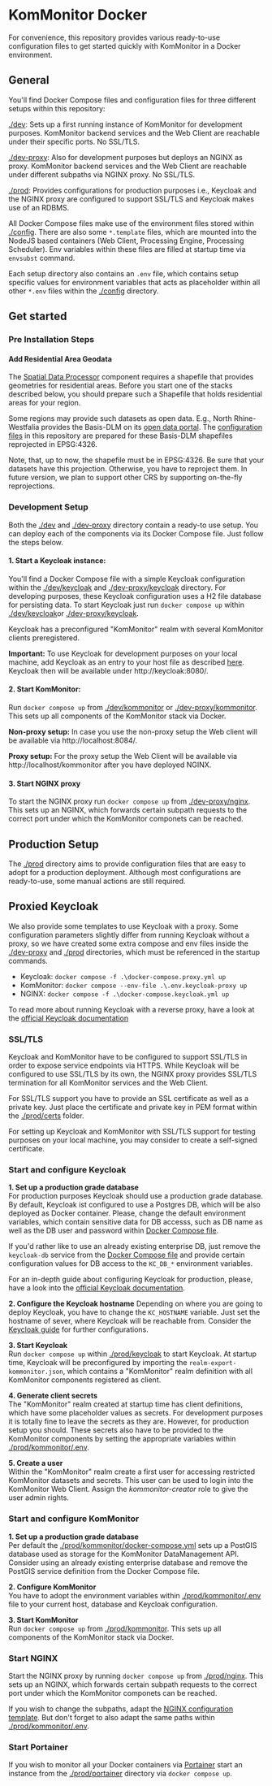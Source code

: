# KomMonitor Docker

For convenience, this repository provides various ready-to-use configuration files to get started quickly with
KomMonitor in a Docker environment.

## General
You'll find Docker Compose files and configuration files for three different setups within this repository:  

[./dev](./dev): Sets up a first running instance of KomMonitor for development purposes. KomMonitor backend
services and the Web Client are reachable under their specific ports. No SSL/TLS.

[./dev-proxy](./dev-proxy): Also for development purposes but deploys an NGINX as proxy. KomMonitor backend
services and the Web Client are reachable under different subpaths via NGINX proxy. No SSL/TLS.

[./prod](./prod): Provides configurations for production purposes i.e., Keycloak and the NGINX proxy are configured
to support SSL/TLS and Keycloak makes use of an RDBMS.

All Docker Compose files make use of the environment files stored within [./config](./config). There are also some
`*.template` files, which are mounted into the NodeJS based containers (Web Client, Processing Engine, Processing
Scheduler). Env variables within these files are filled at startup time via `envsubst` command.

Each setup directory also contains an `.env` file, which contains setup specific values for environment variables
that acts as placeholder within all other `*.env` files within the [./config](./config) directory. 

## Get started
### Pre Installation Steps
#### Add Residential Area Geodata
The [Spatial Data Processor](https://github.com/KomMonitor/spatial-data-processor) component requires a shapefile
that provides geometries for residential areas. Before you start one of the stacks described below, you should
prepare such a Shapefile that holds residential areas for your region.

Some regions may provide such datasets as open data. E.g., North Rhine-Westfalia provides the Basis-DLM on its
[open data portal](https://www.opengeodata.nrw.de/produkte/geobasis/lm/akt/basis-dlm/.). 
The [configuration files](./config/spatial-data-processor.env#L8-L11) in this repository are prepared for these
Basis-DLM shapefiles reprojected in EPSG:4326. 

Note, that, up to now, the shapefile must be in EPSG:4326. Be sure that your datasets have this projection. Otherwise,
you have to reproject them. In future version, we plan to support other CRS by supporting on-the-fly reprojections.

### Development Setup
Both the [./dev](./dev) and [./dev-proxy](./dev-proxy) directory contain a ready-to use setup. You can deploy each
of the components via its Docker Compose file. Just follow the steps below.

#### 1. Start a Keycloak instance:
You'll find a Docker Compose file with a simple Keycloak configuration within the [./dev/keycloak](./dev/keycloak)
and [./dev-proxy/keycloak](./dev-proxy/keycloak) directory. For developing purposes, these Keycloak configuration
uses a H2 file database for persisting data. To start Keycloak just run `docker compose up` within
[./dev/keycloak](./dev/keycloak)or [./dev-proxy/keycloak](./dev-proxy/keycloak).  

Keycloak has a preconfigured "KomMonitor" realm with several KomMonitor clients preregistered.

**Important:** To use Keycloak for development purposes on your local machine, add Keycloak as an entry to your host
file as described [here](./dev/keycloak/addHostEntry.readme). Keycloak then will be available under
http://keycloak:8080/.

#### 2. Start KomMonitor: 
Run `docker compose up` from [./dev/kommonitor](./dev/kommonitor) or [./dev-proxy/kommonitor](./dev-proxy/kommonitor).
This sets up all components of the KomMonitor stack via Docker. 

**Non-proxy setup:** In case you use the non-proxy setup the Web client will be available via http://localhost:8084/.

**Proxy setup:** For the proxy setup the Web Client will be available via http://localhost/kommonitor after you have
deployed NGINX.

#### 3. Start NGINX proxy
To start the NGINX proxy run `docker compose up` from [./dev-proxy/nginx](./dev-proxy/nginx). This sets up an NGINX, 
which forwards certain subpath requests to the correct port under which the KomMonitor componets can be reached.

## Production Setup
The [./prod](./prod) directory aims to provide configuration files that are easy to adopt for a production deployment.
Although most configurations are ready-to-use, some manual actions are still required.

## Proxied Keycloak
We also provide some templates to use Keycloak with a proxy. Some configuration parameters slightly differ from 
running Keycloak without a proxy, so we have created some extra compose and env files inside the 
[./dev-proxy](./dev-proxy) and [./prod](./prod) directories, which must be referenced in the startup commands. 
- Keycloak: `docker compose -f .\docker-compose.proxy.yml up`
- KomMonitor: `docker compose --env-file .\.env.keycloak-proxy up`
- NGINX: `docker compose -f .\docker-compose.keycloak.yml up`

To read more about running Keycloak with a reverse proxy, have a look at the [official Keycloak documentation](https://www.keycloak.org/server/reverseproxy)

### SSL/TLS
Keycloak and KomMonitor have to be configured to support SSL/TLS in order to expose service endpoints via HTTPS. While 
Keycloak will be configured to use SSL/TLS by its own, the NGINX proxy provides SSL/TLS termination for all KomMonitor
 services and the Web Client. 

For SSL/TLS support you have to provide an SSL certificate as well as a private key. Just place the certificate and 
private key in PEM format within the [./prod/certs](./prod/certs) folder.

For setting up Keycloak and KomMonitor with SSL/TLS support for testing purposes on your local machine, you may
consider to create a self-signed certificate.

### Start and configure Keycloak
**1. Set up a production grade database**  
For production purposes Keycloak should use a production grade database. By default, Keycloak ist configured to use a
Postgres DB, which will be also deployed as Docker container. Please, change the default environment variables, which
contain sensitive data for DB accesss, such as DB name as well as the DB user and password within
[Docker Compose file](./prod/keycloak/docker-compose.yml).

If you'd rather like to use an already existing enterprise DB, just remove the `keycloak-db` service from the
[Docker Compose file](./prod/keycloak/docker-compose.yml) and provide certain configuration values for DB access
to the `KC_DB_*` environment variables.

For an in-depth guide about configuring Keycloak for production, please, have a look into the [official Keycloak 
documentation](https://www.keycloak.org/server/configuration-production).

**2. Configure the Keycloak hostname**
Depending on where you are going to deploy Keycloak, you have to change the `KC_HOSTNAME` variable. Just set the 
hostname of sever, where Keycloak will be reachable from. Consider the 
[Keycloak guide](https://www.keycloak.org/server/hostname) for further configurations.

**3. Start Keycloak**  
Run `docker compose up` within [./prod/keycloak]([./prod/keycloak]) to start Keycloak. At startup time, Keycloak will be
preconfigured by importing the `realm-export-kommonitor.json`, which contains a "KomMonitor" realm definition with all
KomMonitor components registered as client.

**4. Generate client secrets**  
The "KomMonitor" realm created at startup time has client definitions, which have some placeholder values as secrets. For
development purposes it is totally fine to leave the secrets as they are. However, for production setup you should. These
secrets also have to be provided to the KomMonitor components by setting the appropriate variables within
[./prod/kommonitor/.env](./prod/kommonitor/.env).

**5. Create a user**  
Within the "KomMonitor" realm create a first user for accessing restricted KomMonitor datasets and secrets. This user 
can be used to login into the KomMonitor Web Client. Assign the *kommonitor-creator* role to give the user admin rights.

### Start and configure KomMonitor
**1. Set up a production grade database**  
Per default the [./prod/kommonitor/docker-compose.yml](./prod/kommonitor/docker-compose.yml) sets up a PostGIS database
used as storage for the KomMonitor DataManagement API. Consider using an already existing enterprise database and remove 
the PostGIS service definition from the Docker Compose file.

**2. Configure KomMonitor**  
You have to adopt the environment variables within [./prod/kommonitor/.env](./prod/kommonitor/.env) file to
your current host, database and Keycloak configuration.

**3. Start KomMonitor**  
Run `docker compose up` from [./prod/kommonitor](./prod/kommonitor). This sets up all components of the KomMonitor stack
via Docker.

### Start NGINX
Start the NGINX proxy by running `docker compose up` from [./prod/nginx](./prod/nginx). This sets up an NGINX, 
which forwards certain subpath requests to the correct port under which the KomMonitor componets can be reached.

If you wish to change the subpaths, adapt the [NGINX configuration template](./prod/nginx/templates/default.conf.template).
But don't forget to also adapt the same paths within [./prod/kommonitor/.env](./prod/kommonitor/.env).

### Start Portainer
If you wish to monitor all your Docker containers via [Portainer](https://www.portainer.io/) start an instance from the
[./prod/portainer](./prod/portainer) directory via `docker compose up`.
